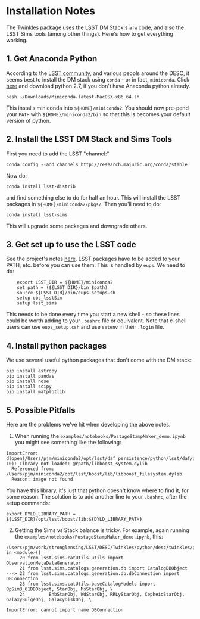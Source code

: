 # Installation Notes

The Twinkles package uses the LSST DM Stack's `afw` code, and also the LSST
Sims tools (among other things). Here's how to get everything working.

## 1. Get Anaconda Python

According to the [LSST community](https://community.lsst.org/t/up-and-running-with-sims-maf-contrib/383), and
various peopls around the DESC, it seems best to install the DM stack using `conda` - or in fact, `miniconda`.
Click [here](http://conda.pydata.org/miniconda.html) and download python 2.7, if you don't have Anaconda python already.
```
bash ~/Downloads/Miniconda-latest-MacOSX-x86_64.sh
```
This installs miniconda into `${HOME}/miniconda2`. You should now pre-pend your `PATH` with `${HOME}/miniconda2/bin` so that
this is becomes your default version of python.


## 2. Install the LSST DM Stack and Sims Tools

First you need to add the LSST "channel:"
```
conda config --add channels http://research.majuric.org/conda/stable
```
Now do:
```
conda install lsst-distrib
```
and find something else to do for half an hour. This will install the LSST packages in `${HOME}/miniconda2/pkgs/`. Then you'll need to do:
```
conda install lsst-sims
```
This will upgrade some packages and downgrade others.

## 3. Get set up to use the LSST code

See the project's notes [here](https://confluence.lsstcorp.org/display/LSWUG/Using+the+LSST+Stack).
LSST packages have to be added to your PATH, etc. before you can use them. This is handled by `eups`.
We need to do:
```
    export LSST_DIR = ${HOME}/miniconda2
    set path = (${LSST_DIR}/bin $path)
    source ${LSST_DIR}/bin/eups-setups.sh
    setup obs_lsstSim
    setup lsst_sims
```
This needs to be done every time you start a new shell - so these lines could be worth adding to your `.bashrc` file or equivalent. Note that c-shell users can use `eups_setup.csh` and use `setenv` in their `.login` file.


## 4. Install python packages

We use several useful python packages that don't come with the DM stack:
```
pip install astropy
pip install pandas
pip install nose
pip install scipy
pip install matplotlib
```

## 5. Possible Pitfalls

Here are the problems we've hit when developing the above notes.

1. When running the `examples/notebooks/PostageStampMaker_demo.ipynb` you might see something like the following:
```
ImportError: dlopen(/Users/pjm/miniconda2/opt/lsst/daf_persistence/python/lsst/daf/persistence/_persistenceLib.so, 10): Library not loaded: @rpath/libboost_system.dylib
  Referenced from: /Users/pjm/miniconda2/opt/lsst/boost/lib/libboost_filesystem.dylib
  Reason: image not found
```
You have this library, it's just that python doesn't know where to find it, for some reason. The solution is to add another line to your `.bashrc`, after the setup commands:
```
export DYLD_LIBRARY_PATH = ${LSST_DIR}/opt/lsst/boost/lib:${DYLD_LIBRARY_PATH}
```

2. Getting the Sims vs Stack balance is tricky. For example,
again running the `examples/notebooks/PostageStampMaker_demo.ipynb`, this:
```
/Users/pjm/work/stronglensing/LSST/DESC/Twinkles/python/desc/twinkles/generatePhosimInput.py in <module>()
     20 from lsst.sims.catUtils.utils import ObservationMetaDataGenerator
     21 from lsst.sims.catalogs.generation.db import CatalogDBObject
---> 22 from lsst.sims.catalogs.generation.db.dbConnection import DBConnection
     23 from lsst.sims.catUtils.baseCatalogModels import OpSim3_61DBObject, StarObj, MsStarObj, \
     24         BhbStarObj, WdStarObj, RRLyStarObj, CepheidStarObj, GalaxyBulgeObj, GalaxyDiskObj, \

ImportError: cannot import name DBConnection
```
